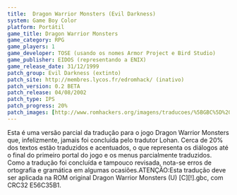 ```yaml
---
title:  Dragon Warrior Monsters (Evil Darkness)
system: Game Boy Color
platform: Portátil
game_title: Dragon Warrior Monsters
game_category: RPG
game_players: 1
game_developer: TOSE (usando os nomes Armor Project e Bird Studio)
game_publisher: EIDOS (representando a ENIX)
game_release_date: 31/12/1999
patch_group: Evil Darkness (extinto)
patch_site: http://membres.lycos.fr/edromhack/ (inativo)
patch_version: 0.2 BETA
patch_release: 04/08/2002
patch_type: IPS
patch_progress: 20%
patch_images: [http://www.romhackers.org/imagens/traducoes/%5BGBC%5D%20Dragon%20Warrior%20Monsters%20-%20Evil%20Darkness%20-%201.png,http://www.romhackers.org/imagens/traducoes/%5BGBC%5D%20Dragon%20Warrior%20Monsters%20-%20Evil%20Darkness%20-%202.png,http://www.romhackers.org/imagens/traducoes/%5BGBC%5D%20Dragon%20Warrior%20Monsters%20-%20Evil%20Darkness%20-%203.png]
---
```

Esta é uma versão parcial da tradução para o jogo Dragon Warrior Monsters que, infelizmente, jamais foi concluída pelo tradutor Lohan. Cerca de 20% dos textos estão traduzidos e acentuados, o que representa os diálogos até o final do primeiro portal do jogo e os menus parcialmente traduzidos. Como a tradução foi concluída e tampouco revisada, nota-se erros de ortografia e gramática em algumas ocasiões.ATENÇÃO:Esta tradução deve ser aplicada na ROM original Dragon Warrior Monsters (U) [C][!].gbc, com CRC32 E56C35B1.